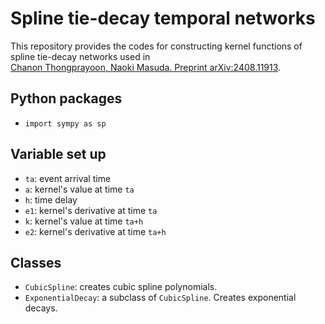 # Spline tie-decay temporal networks

This repository provides the codes for constructing kernel functions of spline tie-decay networks used in\
[Chanon Thongprayoon, Naoki Masuda. Preprint arXiv:2408.11913](https://arxiv.org/abs/2408.11913).

## Python packages
- `import sympy as sp`

## Variable set up
- `ta`: event arrival time
- `a`: kernel's value at time `ta`
- `h`: time delay
- `e1`: kernel's derivative at time `ta`
- `k`: kernel's value at time `ta+h`
- `e2`: kernel's derivative at time `ta+h`
  
## Classes
- `CubicSpline`: creates cubic spline polynomials.
- `ExponentialDecay`: a subclass of `CubicSpline`. Creates exponential decays.
